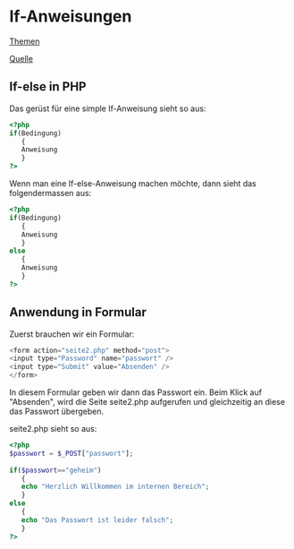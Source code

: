 # If-Anweisungen

[Themen](MD/THEMEN.md)

[Quelle](https://www.php-einfach.de/php-tutorial/if-anweisungen/)

## If-else in PHP

Das gerüst für eine simple If-Anweisung sieht so aus:

```php
<?php
if(Bedingung)
   {
   Anweisung
   }
?>
```

Wenn man eine If-else-Anweisung machen möchte, dann sieht das folgendermassen aus:

```php
<?php
if(Bedingung) 
   {
   Anweisung
   } 
else 
   {
   Anweisung
   }
?>
```

## Anwendung in Formular

Zuerst brauchen wir ein Formular:
```php
<form action="seite2.php" method="post">
<input type="Password" name="passwort" />
<input type="Submit" value="Absenden" />
</form>
```

In diesem Formular geben wir dann das Passwort ein. Beim Klick auf "Absenden", wird die Seite seite2.php aufgerufen und gleichzeitig an diese das Passwort übergeben.

seite2.php sieht so aus:
```php
<?php
$passwort = $_POST["passwort"];
 
if($passwort=="geheim")
   {
   echo "Herzlich Willkommen im internen Bereich";
   }
else
   {
   echo "Das Passwort ist leider falsch";
   }
?>
```